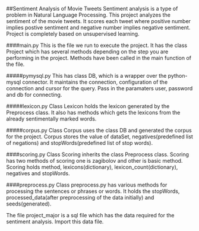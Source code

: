 ##Sentiment Analysis of Movie Tweets
Sentiment analysis is a type of problem in Natural Language Processing. This project analyzes the sentiment of the movie tweets. It scores each tweet where positive number implies postive sentiment and negative number implies negative sentiment. Project is completely based on unsupervised learning.

####main.py
This is the file we run to execute the project. It has the class Project which has several methods depending on the step you are performing in the project. Methods have been called in the main function of the file.

#####pymysql.py
This has class DB, which is a wrapper over the python-mysql connector. It maintains the connection, configuration of the connection and cursor for the query. Pass in the paramaters user, password and db for connecting.

#####lexicon.py
Class Lexicon holds the lexicon generated by the Preprocess class. It also has methods which gets the lexicons from the already sentimentally marked words.

#####corpus.py
Class Corpus uses the class DB and generated the corpus for the project. Corpus stores the value of dataSet, negatives(predefined list of negations) and stopWords(predefined list of stop words).

####scoring.py
Class Scoring inherits the class Preprocess class. Scoring has two methods of scoring one is zagibolov and other is basic method. Scoring holds method, lexicons(dictionary), lexicon_count(dictionary), negatives and stopWords.

####preprocess.py
Class preprocess.py has various methods for processing the sentences or phrases or words. It holds the stopWords, processed_data(after preprocessing of the data initially) and seeds(generated).


The file project_major is a sql file which has the data required for the sentiment analysis. Import this data file.